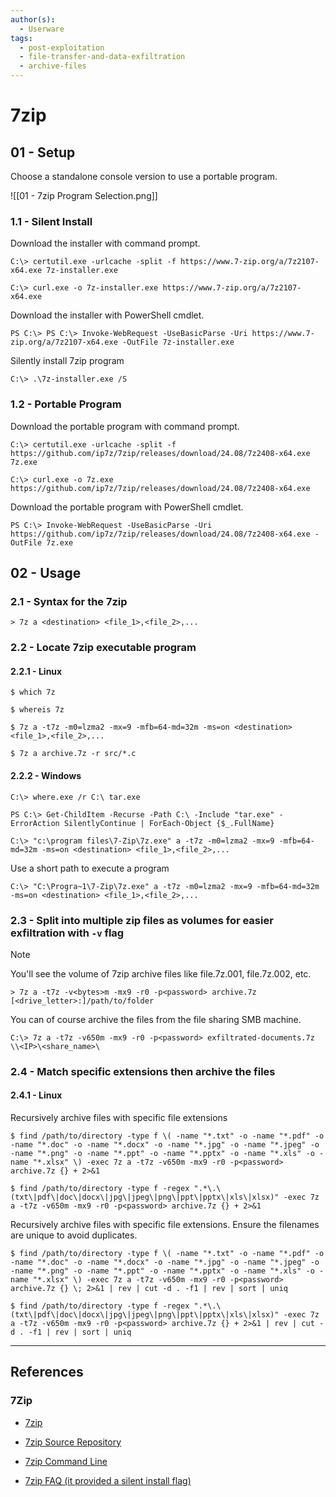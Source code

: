 ```yaml
---
author(s):
  - Userware
tags:
  - post-exploitation
  - file-transfer-and-data-exfiltration
  - archive-files
---
```

# 7zip

## 01 - Setup

Choose a standalone console version to use a portable program.

![[01 - 7zip Program Selection.png]]

### 1.1 - Silent Install

Download the installer with command prompt.

```
C:\> certutil.exe -urlcache -split -f https://www.7-zip.org/a/7z2107-x64.exe 7z-installer.exe

C:\> curl.exe -o 7z-installer.exe https://www.7-zip.org/a/7z2107-x64.exe
```

Download the installer with PowerShell cmdlet.

```
PS C:\> PS C:\> Invoke-WebRequest -UseBasicParse -Uri https://www.7-zip.org/a/7z2107-x64.exe -OutFile 7z-installer.exe
```

Silently install 7zip program

```
C:\> .\7z-installer.exe /S
```

### 1.2 - Portable Program

Download the portable program with command prompt.

```
C:\> certutil.exe -urlcache -split -f https://github.com/ip7z/7zip/releases/download/24.08/7z2408-x64.exe 7z.exe

C:\> curl.exe -o 7z.exe https://github.com/ip7z/7zip/releases/download/24.08/7z2408-x64.exe 
```

Download the portable program with PowerShell cmdlet.

```
PS C:\> Invoke-WebRequest -UseBasicParse -Uri https://github.com/ip7z/7zip/releases/download/24.08/7z2408-x64.exe -OutFile 7z.exe
```

## 02 - Usage

### 2.1 - Syntax for the 7zip

```
> 7z a <destination> <file_1>,<file_2>,...
```

### 2.2 - Locate 7zip executable program

#### 2.2.1 - Linux

```
$ which 7z

$ whereis 7z
```

```
$ 7z a -t7z -m0=lzma2 -mx=9 -mfb=64-md=32m -ms=on <destination> <file_1>,<file_2>,...

$ 7z a archive.7z -r src/*.c
```

#### 2.2.2 - Windows

```
C:\> where.exe /r C:\ tar.exe

PS C:\> Get-ChildItem -Recurse -Path C:\ -Include "tar.exe" -ErrorAction SilentlyContinue | ForEach-Object {$_.FullName}
```

```
C:\> "c:\program files\7-Zip\7z.exe" a -t7z -m0=lzma2 -mx=9 -mfb=64-md=32m -ms=on <destination> <file_1>,<file_2>,...
```

Use a short path to execute a program

```
C:\> "C:\Progra~1\7-Zip\7z.exe" a -t7z -m0=lzma2 -mx=9 -mfb=64-md=32m -ms=on <destination> <file_1>,<file_2>,...
```

### 2.3 - Split into multiple zip files as volumes for easier exfiltration with `-v` flag

> [!NOTE]
> You'll see the volume of 7zip archive files like file.7z.001, file.7z.002, etc.

```
> 7z a -t7z -v<bytes>m -mx9 -r0 -p<password> archive.7z [<drive_letter>:]/path/to/folder
```

You can of course archive the files from the file sharing SMB machine.

```
C:\> 7z a -t7z -v650m -mx9 -r0 -p<password> exfiltrated-documents.7z \\<IP>\<share_name>\
```

### 2.4 - Match specific extensions then archive the files

#### 2.4.1 - Linux

Recursively archive files with specific file extensions

```
$ find /path/to/directory -type f \( -name "*.txt" -o -name "*.pdf" -o -name "*.doc" -o -name "*.docx" -o -name "*.jpg" -o -name "*.jpeg" -o -name "*.png" -o -name "*.ppt" -o -name "*.pptx" -o -name "*.xls" -o -name "*.xlsx" \) -exec 7z a -t7z -v650m -mx9 -r0 -p<password> archive.7z {} + 2>&1

$ find /path/to/directory -type f -regex ".*\.\(txt\|pdf\|doc\|docx\|jpg\|jpeg\|png\|ppt\|pptx\|xls\|xlsx)" -exec 7z a -t7z -v650m -mx9 -r0 -p<password> archive.7z {} + 2>&1
```

Recursively archive files with specific file extensions. Ensure the filenames are unique to avoid duplicates.

```
$ find /path/to/directory -type f \( -name "*.txt" -o -name "*.pdf" -o -name "*.doc" -o -name "*.docx" -o -name "*.jpg" -o -name "*.jpeg" -o -name "*.png" -o -name "*.ppt" -o -name "*.pptx" -o -name "*.xls" -o -name "*.xlsx" \) -exec 7z a -t7z -v650m -mx9 -r0 -p<password> archive.7z {} \; 2>&1 | rev | cut -d . -f1 | rev | sort | uniq

$ find /path/to/directory -type f -regex ".*\.\(txt\|pdf\|doc\|docx\|jpg\|jpeg\|png\|ppt\|pptx\|xls\|xlsx)" -exec 7z a -t7z -v650m -mx9 -r0 -p<password> archive.7z {} + 2>&1 | rev | cut -d . -f1 | rev | sort | uniq
```

---
## References

### 7Zip

- [7zip](https://www.7-zip.org/download.html)

- [7zip Source Repository](https://github.com/ip7z/7zip)

- [7zip Command Line](https://7ziphelp.com/7zip-command-line)

- [7zip FAQ (it provided a silent install flag)](https://7-zip.org/faq.html)